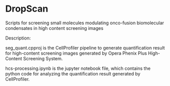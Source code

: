 # DropScan
Scripts for screening small molecules modulating onco-fusion biomolecular condensates in high content screening images


Description:

seg_quant.cpproj is the CellProfiler pipeline to generate quantification result for high-content screening images generated by Opera Phenix Plus High-Content Screening System.

hcs-processing.ipynb is the jupyter notebook file, which contains the python code for analyzing the quantification result generated by CellProfiler.
